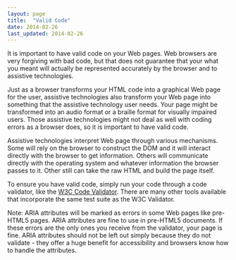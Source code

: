 ```yaml
---
layout: page
title:  "Valid Code"
date: 2014-02-26
last_updated: 2014-02-26
---
```


It is important to have valid code on your Web pages. Web browsers are very forgiving with bad code, but that does not guarantee that your what you meant will actually be represented accurately by the browser and to assistive technologies.

Just as a browser transforms your HTML code into a graphical Web page for the user, assistive technologies also transform your Web page into something that the assistive technology user needs. Your page might be transformed into an audio format or a braille format for visually impaired users. Those assistive technologies might not deal as well with coding errors as a browser does, so it is important to have valid code.

Assistive technologies interpret Web page through various mechanisms. Some will rely on the browser to construct the DOM and it will interact directly with the browser to get information. Others will communicate directly with the operating system and whatever information the browser passes to it. Other still can take the raw HTML and build the page itself.

To ensure you have valid code, simply run your code through a code validator, like the [W3C Code Validator](http://validator.w3.org/). There are many other tools available that incorporate the same test suite as the W3C Validator.

Note: ARIA attributes will be marked as errors in some Web pages like pre-HTML5 pages. ARIA attributes are fine to use in pre-HTML5 documents. If these errors are the only ones you receive from the validator, your page is fine. ARIA attributes should not be left out simply because they do not validate - they offer a huge benefit for accessibility and browsers know how to handle the attributes.
